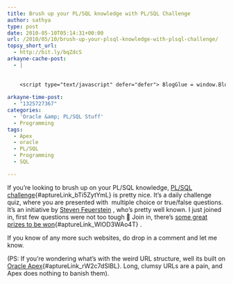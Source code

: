 ```yaml
---
title: Brush up your PL/SQL knowledge with PL/SQL Challenge
author: sathya
type: post
date: 2010-05-10T05:14:31+00:00
url: /2010/05/10/brush-up-your-plsql-knowledge-with-plsql-challenge/
topsy_short_url:
  - http://bit.ly/bqZdcS
arkayne-cache-post:
  - |
    
    
    <script type="text/javascript" defer="defer"> BlogGlue = window.BlogGlue || window.Arkayne || {}; BlogGlue.baseurl = 'http://www.blogglue.com'; BlogGlue.go = function(e, a, cid, gid) { var id = a.getAttribute('id'); var orig = a.getAttribute('href'); var target = a.getAttribute('target'); var redir = [BlogGlue.baseurl, 'link', cid, gid, ''].join('/'); redir += '?ts=' + Math.random(); redir += '&amp;url=' + escape(a.href); a.setAttribute('href', redir); setTimeout('BlogGlue.restore("' + id + '", "' + orig + '")', 0); return true; }; BlogGlue.restore = function(id, orig) { var a = document.getElementById(id); if (a) a.setAttribute('href', orig); }; </script> <div class="blogglue_plugin" style="display:block;margin:5px 0px 20px 0px;"> <h3 class="blogglue-header blogglue-inner"> More From sathyabhat </h3> <ul class="blogglue-links blogglue-inner"> <li id="blogglue-inner-1"><a href="http://sathyabh.at/2008/05/07/im-on-foldinghome/?utm_source=BlogGlue_network&amp;utm_medium=BlogGlue_Plugin" id="blogglue-2962787" target="_parent" onclick="return BlogGlue.go(event, this, 2942121, 2962787);" title="I&#39;m on Folding@Home » My World">I&#39;m on Folding@Home » My World</a></li> <li id="blogglue-inner-2"><a href="http://sathyabh.at/2008/05/19/i-wanna-blow-up-my-school/?utm_source=BlogGlue_network&amp;utm_medium=BlogGlue_Plugin" id="blogglue-2967098" target="_parent" onclick="return BlogGlue.go(event, this, 2942121, 2967098);" title="I Wanna Blow up My School! » My World">I Wanna Blow up My School! » My World</a></li> <li id="blogglue-inner-3"><a href="http://sathyabh.at/2008/05/24/think-twice-before-you-use-a-cheap-psu/?utm_source=BlogGlue_network&amp;utm_medium=BlogGlue_Plugin" id="blogglue-2954665" target="_parent" onclick="return BlogGlue.go(event, this, 2942121, 2954665);" title="Think Twice Before you Use a Cheap PSU! » My World">Think Twice Before you Use a Cheap PSU! » My World</a></li> </ul> <div class="blogglue-footer" style="margin:10px 0px;display:block !important"> <a href="http://www.blogglue.com/12928-ab7e24be6f12e678fc1a468df18f3f3f/?utm_source=BlogGlue%20Plugin&amp;utm_medium=Recommend&amp;utm_campaign=Plugin&amp;coupon=SATHYABHAT&amp;blogglue_page=2942121" target="_blank" style="text-decoration:none !important;"> <img src="http://www.gravatar.com/avatar.php?default=%2F%2Fs3.amazonaws.com%2Farkayne-media%2Fimg%2Fprofile%2Fdefault_sm.png&amp;size=24&amp;gravatar_id=1375f202e61682cc4963295f4b0430dc" width="24" height="24" border="0" alt="Blog Margeting Related Posts Plugin For sathyabhat" style="display:inline;margin: 0 5px 0 10px; border:1px solid #AAA; width: 24px !important; height: 24px; !important;"/><span style="position:relative;top:-8px;font-family:'Trebuchet MS'; font-size: 0.8em;">Ask <strong>sathyabhat</strong> To Recommend Your Posts</span> </a> <img class="blogglue-hit" style="border:none;left:-9999px;position:absolute;" src="http://www.blogglue.com/widget/hit/2942121.GIF" border="0" alt="Blog Marketing Related Posts Plugin Counter" /> </div> </div>
    
arkayne-time-post:
  - "1325727367"
categories:
  - 'Oracle &amp; PL/SQL Stuff'
  - Programming
tags:
  - Apex
  - oracle
  - PL/SQL
  - Programming
  - SQL

---
```

If you&#8217;re looking to brush up on your PL/SQL knowledge, [PL/SQL challenge][1]{#aptureLink_bTi5ZytYmL} is pretty nice. It&#8217;s a daily challenge quiz, where you are presented with  multiple choice or true/false questions. It&#8217;s an initiative by <a href="http://en.wikipedia.org/wiki/Steven_Feuerstein" target="_blank">Steven Feuerstein</a> <a href="http://en.wikipedia.org/wiki/Steven_Feuerstein" target="_blank"></a>, who&#8217;s pretty well known. I just joined in, first few questions were not too tough 🙂 Join in, there&#8217;s [some great prizes to be won][2]{#aptureLink_WlOD3WAo4T} .

If you know of any more such websites, do drop in a comment and let me know.

(PS: If you&#8217;re wondering what&#8217;s with the weird URL structure, well its built on [Oracle Apex][3]{#aptureLink_rW2c7dSIBL}. Long, clumsy URLs are a pain, and Apex does nothing to banish them).

 [1]: http://plsqlchallenge.com/pls/apex/f?p=10000:27:2661386768578984::NO:::
 [2]: http://plsqlchallenge.com/pls/apex/f?p=10000:28:2661386768578984::NO:::
 [3]: http://en.wikipedia.org/wiki/Oracle%20Application%20Express